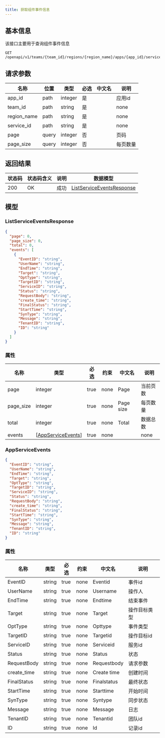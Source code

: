 ```yaml
---
title: 获取组件事件信息
---
```


## 基本信息

该接口主要用于查询组件事件信息

```shell title="请求路径"
GET /openapi/v1/teams/{team_id}/regions/{region_name}/apps/{app_id}/services/{service_id}/events
```

## 请求参数

| 名称        | 位置  | 类型    | 必选 | 中文名 | 说明     |
| ----------- | ----- | ------- | ---- | ------ | -------- |
| app_id      | path  | integer | 是   |        | 应用id   |
| team_id     | path  | string  | 是   |        | none     |
| region_name | path  | string  | 是   |        | none     |
| service_id  | path  | string  | 是   |        | none     |
| page        | query | integer | 否   |        | 页码     |
| page_size   | query | integer | 否   |        | 每页数量 |

## 返回结果

| 状态码 | 状态码含义                                              | 说明 | 数据模型 |
| ------ | ------------------------------------------------------- | ---- | -------- |
| 200    | OK | 成功 | [ListServiceEventsResponse](#schemalistserviceeventsresponse)   |

## 模型

### ListServiceEventsResponse<a id="schemalistserviceeventsresponse"></a>

```json
{
  "page": 0,
  "page_size": 0,
  "total": 0,
  "events": [
    {
      "EventID": "string",
      "UserName": "string",
      "EndTime": "string",
      "Target": "string",
      "OptType": "string",
      "TargetID": "string",
      "ServiceID": "string",
      "Status": "string",
      "RequestBody": "string",
      "create_time": "string",
      "FinalStatus": "string",
      "StartTime": "string",
      "SynType": "string",
      "Message": "string",
      "TenantID": "string",
      "ID": "string"
    }
  ]
}
```

### 属性

| 名称      | 类型                                          | 必选 | 约束 | 中文名    | 说明     |
| --------- | --------------------------------------------- | ---- | ---- | --------- | -------- |
| page      | integer                                       | true | none | Page      | 当前页数 |
| page_size | integer                                       | true | none | Page size | 每页数量 |
| total     | integer                                       | true | none | Total     | 数据总数 |
| events    | [[AppServiceEvents](#schemaappserviceevents)] | true | none |           | none     |

### AppServiceEvents<a id="schemaappserviceevents"></a>

```json
{
  "EventID": "string",
  "UserName": "string",
  "EndTime": "string",
  "Target": "string",
  "OptType": "string",
  "TargetID": "string",
  "ServiceID": "string",
  "Status": "string",
  "RequestBody": "string",
  "create_time": "string",
  "FinalStatus": "string",
  "StartTime": "string",
  "SynType": "string",
  "Message": "string",
  "TenantID": "string",
  "ID": "string"
}
```

### 属性

| 名称        | 类型   | 必选 | 约束 | 中文名      | 说明         |
| ----------- | ------ | ---- | ---- | ----------- | ------------ |
| EventID     | string | true | none | Eventid     | 事件id       |
| UserName    | string | true | none | Username    | 操作人       |
| EndTime     | string | true | none | Endtime     | 结束事件     |
| Target      | string | true | none | Target      | 操作目标类型 |
| OptType     | string | true | none | Opttype     | 事件类型     |
| TargetID    | string | true | none | Targetid    | 操作目标id   |
| ServiceID   | string | true | none | Serviceid   | 服务id       |
| Status      | string | true | none | Status      | 状态         |
| RequestBody | string | true | none | Requestbody | 请求参数     |
| create_time | string | true | none | Create time | 创建时间     |
| FinalStatus | string | true | none | Finalstatus | 最终状态     |
| StartTime   | string | true | none | Starttime   | 开始时间     |
| SynType     | string | true | none | Syntype     | 同步状态     |
| Message     | string | true | none | Message     | 日志         |
| TenantID    | string | true | none | Tenantid    | 团队id       |
| ID          | string | true | none | Id          | 记录id       |
